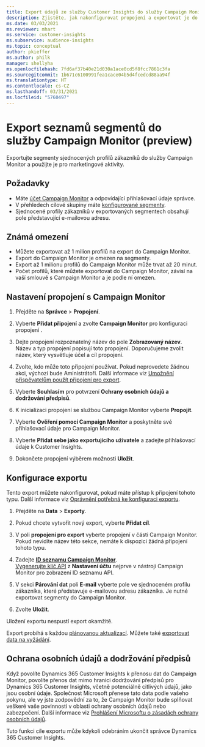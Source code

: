 ```yaml
---
title: Export údajů ze služby Customer Insights do služby Campaign Monitor
description: Zjistěte, jak nakonfigurovat propojení a exportovat je do Campaign Monitor.
ms.date: 03/03/2021
ms.reviewer: mhart
ms.service: customer-insights
ms.subservice: audience-insights
ms.topic: conceptual
author: pkieffer
ms.author: philk
manager: shellyha
ms.openlocfilehash: 7fd6af37b40e21d030a1ace0cd5f8fcc7861c3fa
ms.sourcegitcommit: 1b671c6100991fea1cace04b5d4fcedcd88aa94f
ms.translationtype: HT
ms.contentlocale: cs-CZ
ms.lasthandoff: 03/31/2021
ms.locfileid: "5760497"
---
```

# <a name="export-segment-lists-to-campaign-monitor-preview"></a>Export seznamů segmentů do služby Campaign Monitor (preview)

Exportujte segmenty sjednocených profilů zákazníků do služby Campaign Monitor a použijte je pro marketingové aktivity.

## <a name="prerequisites"></a>Požadavky

-   Máte [účet Campaign Monitor](https://www.campaignmonitor.com/) a odpovídající přihlašovací údaje správce.
-   V přehledech cílové skupiny máte [konfigurované segmenty](segments.md).
-   Sjednocené profily zákazníků v exportovaných segmentech obsahují pole představující e-mailovou adresu.

## <a name="known-limitations"></a>Známá omezení

- Můžete exportovat až 1 milion profilů na export do Campaign Monitor.
- Export do Campaign Monitor je omezen na segmenty.
- Export až 1 milionu profilů do Campaign Monitor může trvat až 20 minut. 
- Počet profilů, které můžete exportovat do Campaign Monitor, závisí na vaší smlouvě s Campaign Monitor a je podle ní omezen.

## <a name="set-up-connection-to-campaign-monitor"></a>Nastavení propojení s Campaign Monitor

1. Přejděte na **Správce** > **Propojení**.

1. Vyberte **Přidat připojení** a zvolte **Campaign Monitor** pro konfiguraci propojení .

1. Dejte propojení rozpoznatelný název do pole **Zobrazovaný název**. Název a typ propojení popisují toto propojení. Doporučujeme zvolit název, který vysvětluje účel a cíl propojení.

1. Zvolte, kdo může toto připojení používat. Pokud neprovedete žádnou akci, výchozí bude Aministrátoři. Další informace viz [Umožnění přispěvatelům použít připojení pro export](connections.md#allow-contributors-to-use-a-connection-for-exports).

1. Vyberte **Souhlasím** pro potvrzení **Ochrany osobních údajů a dodržování předpisů**.

1. K inicializaci propojení se službou Campaign Monitor vyberte **Propojit**.

1. Vyberte **Ověření pomocí Campaign Monitor** a poskytněte své přihlašovací údaje pro Campaign Monitor.

1. Vyberte **Přidat sebe jako exportujícího uživatele** a zadejte přihlašovací údaje k Customer Insights.

1. Dokončete propojení výběrem možnosti **Uložit**.

## <a name="configure-an-export"></a>Konfigurace exportu

Tento export můžete nakonfigurovat, pokud máte přístup k připojení tohoto typu. Další informace viz [Oprávnění potřebná ke konfiguraci exportu](export-destinations.md#set-up-a-new-export).

1. Přejděte na **Data** > **Exporty**.

1. Pokud chcete vytvořit nový export, vyberte **Přidat cíl**.

1. V poli **propojení pro export** vyberte propojení v části Campaign Monitor. Pokud nevidíte název této sekce, nemáte k dispozici žádná připojení tohoto typu.

1. Zadejte [**ID seznamu Campaign Monitor**](https://www.campaignmonitor.com/api/getting-started/#your-list-id).    
   [Vygenerujte klíč API](https://www.campaignmonitor.com/api/getting-started/) z **Nastavení účtu** nejprve v nástroji Campaign Monitor pro zobrazení ID seznamu API.  

3. V sekci **Párování dat** poli **E-mail** vyberte pole ve sjednoceném profilu zákazníka, které představuje e-mailovou adresu zákazníka. Je nutné exportovat segmenty do Campaign Monitor.

1. Zvolte **Uložit**.

Uložení exportu nespustí export okamžitě.

Export probíhá s každou [plánovanou aktualizací](system.md#schedule-tab). Můžete také [exportovat data na vyžádání](export-destinations.md#run-exports-on-demand). 


## <a name="data-privacy-and-compliance"></a>Ochrana osobních údajů a dodržování předpisů

Když povolíte Dynamics 365 Customer Insights k přenosu dat do Campaign Monitor, povolíte přenos dat mimo hranici dodržování předpisů pro Dynamics 365 Customer Insights, včetně potenciálně citlivých údajů, jako jsou osobní údaje. Společnost Microsoft přenese tato data podle vašeho pokynu, ale vy jste zodpovědní za to, že Campaign Monitor bude splňovat veškeré vaše povinnosti v oblasti ochrany osobních údajů nebo zabezpečení. Další informace viz [Prohlášení Microsoftu o zásadách ochrany osobních údajů](https://go.microsoft.com/fwlink/?linkid=396732).

Tuto funkci cíle exportu může kdykoli odebráním ukončit správce Dynamics 365 Customer Insights.
